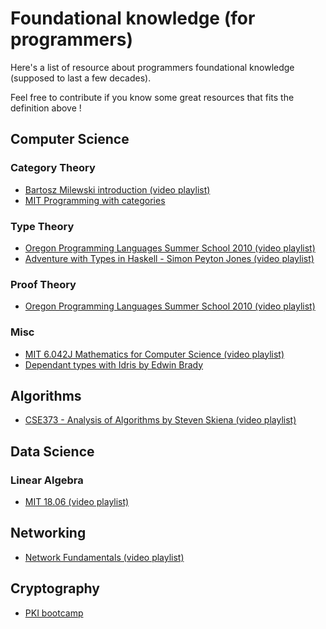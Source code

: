 # Foundational knowledge (for programmers)

Here's a list of resource about programmers foundational knowledge (supposed to last a few decades).

Feel free to contribute if you know some great resources that fits the definition above !

## Computer Science 
### Category Theory
- [Bartosz Milewski introduction (video playlist)](https://www.youtube.com/playlist?list=PLbgaMIhjbmEnaH_LTkxLI7FMa2HsnawM_)
- [MIT Programming with categories](https://www.youtube.com/playlist?list=PLhgq-BqyZ7i7MTGhUROZy3BOICnVixETS)

### Type Theory
- [Oregon Programming Languages Summer School 2010 (video playlist)](https://www.youtube.com/watch?v=YRu7Xi-mNK8&list=PL8Ky8lYL8-Oh7awp0sqa82o7Ggt4AGhyf&index=5)
- [Adventure with Types in Haskell - Simon Peyton Jones (video playlist)](https://www.youtube.com/playlist?list=PL7lYBKOG3R5DnCP3r3bvKreRjRRWpp1Ao)

### Proof Theory
- [Oregon Programming Languages Summer School 2010 (video playlist)](https://www.youtube.com/watch?v=YRu7Xi-mNK8&list=PL8Ky8lYL8-Oh7awp0sqa82o7Ggt4AGhyf&index=12)

### Misc
- [MIT 6.042J Mathematics for Computer Science (video playlist)](https://www.youtube.com/playlist?list=PLB7540DEDD482705B)
- [Dependant types with Idris by Edwin Brady](https://www.youtube.com/playlist?list=PL7lYBKOG3R5CLb6AOhE4EaSmVzXrgJM6n)

## Algorithms
- [CSE373 - Analysis of Algorithms by Steven Skiena (video playlist)](https://www.youtube.com/playlist?list=PLOtl7M3yp-DX32N0fVIyvn7ipWKNGmwpp)

## Data Science
### Linear Algebra
- [MIT 18.06 (video playlist)](https://ocw.mit.edu/courses/mathematics/18-06-linear-algebra-spring-2010/)

## Networking
- [Network Fundamentals (video playlist)](https://www.youtube.com/playlist?list=PLDQaRcbiSnqF5U8ffMgZzS7fq1rHUI3Q8)

## Cryptography
- [PKI bootcamp](https://www.youtube.com/watch?v=q9vu6_2r0o4&list=PLDp2gaPHHZK-mnKi3Zy_-hRjqLHh5PaAv) 
